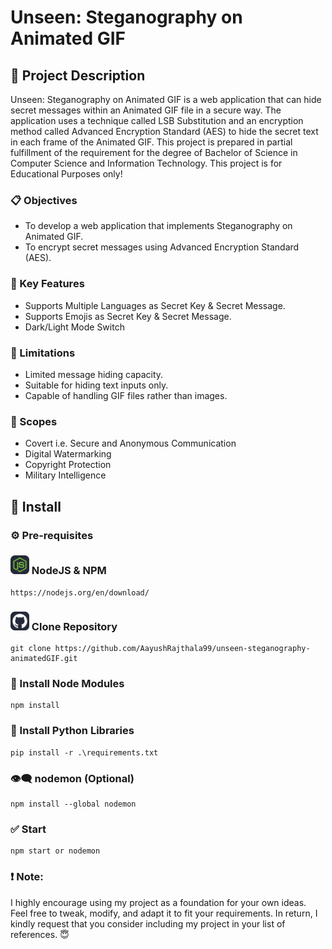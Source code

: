 # Unseen: Steganography on Animated GIF

## :star2: Project Description
<p>Unseen: Steganography on Animated GIF is a web application that can hide secret messages within an Animated GIF file in a secure way. The application uses a technique called LSB Substitution and an encryption method called Advanced Encryption Standard (AES) to hide the secret text in each frame of the Animated GIF. This project is prepared in partial fulfillment of the requirement for the degree of Bachelor of Science in Computer Science and Information Technology. This project is for Educational Purposes only!</p>

### :clipboard: Objectives
- To develop a web application that implements Steganography on Animated GIF.
- To encrypt secret messages using Advanced Encryption Standard (AES).

### :star_struck: Key Features
- Supports Multiple Languages as Secret Key & Secret Message.
- Supports Emojis as Secret Key & Secret Message.
- Dark/Light Mode Switch

### :shushing_face: Limitations
- Limited message hiding capacity.
- Suitable for hiding text inputs only.
- Capable of handling GIF files rather than images.

### :monocle_face: Scopes
- Covert i.e. Secure and Anonymous Communication
- Digital Watermarking
- Copyright Protection
- Military Intelligence

[//]: # (Install)
## :wrench: Install

### :gear: Pre-requisites
### <img src="https://github.com/tandpfun/skill-icons/blob/main/icons/NodeJS-Dark.svg" style="height: 30px;aspect-ratio:auto;"/> NodeJS & NPM
~~~shell
https://nodejs.org/en/download/
~~~

### <img src="https://github.com/tandpfun/skill-icons/blob/main/icons/Github-Dark.svg" style="height: 30px;aspect-ratio:auto;"/> Clone Repository
~~~shell
git clone https://github.com/AayushRajthala99/unseen-steganography-animatedGIF.git
~~~

### :dart: Install Node Modules
~~~shell
npm install
~~~

### :dart: Install Python Libraries
~~~shell
pip install -r .\requirements.txt
~~~

### :eye_speech_bubble: nodemon (Optional)
~~~shell
npm install --global nodemon
~~~

### :white_check_mark: Start
~~~shell
npm start or nodemon
~~~

### :exclamation: Note:
I highly encourage using my project as a foundation for your own ideas. Feel free to tweak, modify, and adapt it to fit your requirements.
In return, I kindly request that you consider including my project in your list of references. :innocent:
